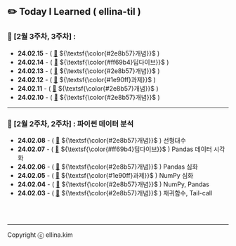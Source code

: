 ## ✏️ Today I Learned ( ellina-til )

### 🌸 [2월 3주차, 3주차] : 

- **24.02.15** - ( [🔗](Feb/2025-02-07.md) ${\textsf{\color{#2e8b57}개념}}$ ) 
- **24.02.14** - ( [🔗](Feb/2025-02-07.md) ${\textsf{\color{#ff69b4}딥다이브}}$ ) 
- **24.02.13** - ( [🔗](Feb/2025-02-06.md) ${\textsf{\color{#2e8b57}개념}}$ ) 
- **24.02.12** - ( [🔗](Feb/2025-02-05.md) ${\textsf{\color{#1e90ff}과제}}$ ) 
- **24.02.11** - ( [🔗](Feb/2025-02-04.md) ${\textsf{\color{#2e8b57}개념}}$ ) 
- **24.02.10** - ( [🔗](Feb/2025-02-03.md) ${\textsf{\color{#2e8b57}개념}}$ ) 
---

### 🌸 [2월 2주차, 2주차] : 파이썬 데이터 분석

- **24.02.08** - ( [🔗](Feb/2025-02-07.md) ${\textsf{\color{#2e8b57}개념}}$ ) 선형대수
- **24.02.07** - ( [🔗](Feb/2025-02-07.md) ${\textsf{\color{#ff69b4}딥다이브}}$ ) Pandas 데이터 시각화
- **24.02.06** - ( [🔗](Feb/2025-02-06.md) ${\textsf{\color{#2e8b57}개념}}$ ) Pandas 심화
- **24.02.05** - ( [🔗](Feb/2025-02-05.md) ${\textsf{\color{#1e90ff}과제}}$ ) NumPy 심화
- **24.02.04** - ( [🔗](Feb/2025-02-04.md) ${\textsf{\color{#2e8b57}개념}}$ ) NumPy, Pandas
- **24.02.03** - ( [🔗](Feb/2025-02-03.md) ${\textsf{\color{#2e8b57}개념}}$ ) 재귀함수, Tail-call
<br/>
<br/>
<hr/>

Copyright ⓒ ellina.kim
